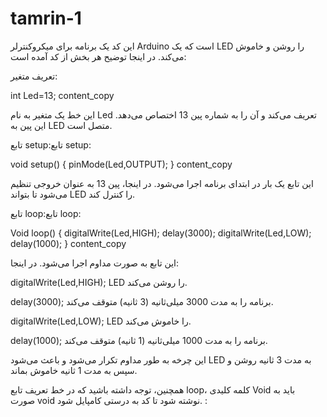 # tamrin-1

 


 این کد یک برنامه برای میکروکنترلر Arduino است که یک LED را روشن و خاموش می‌کند. در اینجا توضیح هر بخش از کد آمده است:

تعریف متغیر:

int Led=13; content_copy 

این خط یک متغیر به نام Led تعریف می‌کند و آن را به شماره پین 13 اختصاص می‌دهد. این پین به LED متصل است.

تابع setup:تابع setup:

void setup() { pinMode(Led,OUTPUT); } content_copy 

این تابع یک بار در ابتدای برنامه اجرا می‌شود. در اینجا، پین 13 به عنوان خروجی تنظیم می‌شود تا بتواند LED را کنترل کند.

تابع loop:تابع loop:

Void loop() { digitalWrite(Led,HIGH); delay(3000); digitalWrite(Led,LOW); delay(1000); } content_copy 

این تابع به صورت مداوم اجرا می‌شود. در اینجا:

digitalWrite(Led,HIGH); LED را روشن می‌کند.

delay(3000); برنامه را به مدت 3000 میلی‌ثانیه (3 ثانیه) متوقف می‌کند.

digitalWrite(Led,LOW); LED را خاموش می‌کند.

delay(1000); برنامه را به مدت 1000 میلی‌ثانیه (1 ثانیه) متوقف می‌کند.

این چرخه به طور مداوم تکرار می‌شود و باعث می‌شود LED به مدت 3 ثانیه روشن و سپس به مدت 1 ثانیه خاموش بماند.

همچنین، توجه داشته باشید که در خط تعریف تابع loop، کلمه کلیدی Void باید به صورت void نوشته شود تا کد به درستی کامپایل شود.
 :
